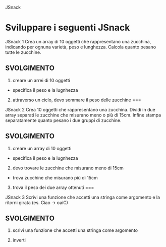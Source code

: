 JSnack

Sviluppare i seguenti JSnack
===

JSnack 1
Crea un array di 10 oggetti che rappresentano una zucchina, indicando per ognuna varietà, peso e lunghezza.
Calcola quanto pesano tutte le zucchine.

## SVOLGIMENTO
1. creare un arrei di 10 oggetti
  - specifica il peso e la lugnhezza

2. attraverso un ciclo, devo sommare il peso delle zucchine
===

JSnack 2
Crea 10 oggetti che rappresentano una zucchina.
Dividi in due array separati le zucchine che misurano meno o più di 15cm.
Infine stampa separatamente quanto pesano i due gruppi di zucchine.

## SVOLGIMENTO
1. creare un array di 10 oggetti
  - specifica il peso e la lugnhezza

2. devo trovare le zucchine che misurano meno di 15cm
  - trova zucchine che misurano più di 15cm

3. trova il peso dei due array ottenuti
===

JSnack 3
Scrivi una funzione che accetti una stringa come argomento e la ritorni girata (es. Ciao -> oaiC)

## SVOLGIMENTO
1. scrivi una funzione che accetti una stringa come argomento

2. inverti 